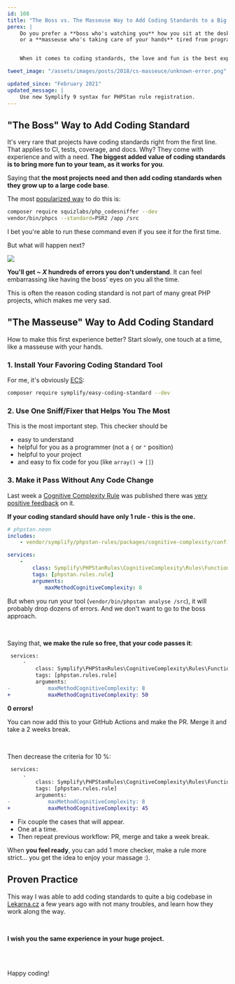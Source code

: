 ```yaml
---
id: 108
title: "The Boss vs. The Masseuse Way to Add Coding Standards to a Big Project"
perex: |
    Do you prefer a **boss who's watching you** how you sit at the desk telling how to sit right
    or a **masseuse who's taking care of your hands** tired from programming with her gentle hands?


    When it comes to coding standards, the love and fun is the best experience with it. Let's look how such "masseuse" can be added to your big project.

tweet_image: "/assets/images/posts/2018/cs-masseuce/unknown-error.png"

updated_since: "February 2021"
updated_message: |
    Use new Symplify 9 syntax for PHPStan rule registration.
---
```


## "The Boss" Way to Add Coding Standard

It's very rare that projects have coding standards right from the first line. That applies to CI, tests, coverage, and docs. Why? They come with experience and with a need. **The biggest added value of coding standards is to bring more fun to your team, as it works for you**.

Saying that **the most projects need and then add coding standards when they grow up to a large code base**.

The most [popularized way](https://akrabat.com/checking-your-code-for-psr-2) to do this is:

```bash
composer require squizlabs/php_codesniffer --dev
vendor/bin/phpcs --standard=PSR2 /app /src
```

I bet you're able to run these command even if you see it for the first time.

But what will happen next?

<img src="/assets/images/posts/2018/cs-masseuce/unknown-error.png">

**You'll get ~ *X* hundreds of errors you don't understand**. It can feel embarrassing like having the boss' eyes on you all the time.

This is often the reason coding standard is not part of many great PHP projects, which makes me very sad.

## "The Masseuse" Way to Add Coding Standard

How to make this first experience better? Start slowly, one touch at a time, like a masseuse with your hands.

### 1. Install Your Favoring Coding Standard Tool

For me, it's obviously [ECS](https://github.com/symplify/easy-coding-standard):

```bash
composer require symplify/easy-coding-standard --dev
```

### 2. Use One Sniff/Fixer that Helps You The Most

This is the most important step. This checker should be

- easy to understand
- helpful for you as a programmer (not a `{` or `"` position)
- helpful to your project
- and easy to fix code for you (like `array()` → `[]`)

### 3. Make it Pass Without Any Code Change

Last week a [Cognitive Complexity Rule](/blog/2018/05/21/is-your-code-readable-by-humans-cognitive-complexity-tells-you/) was published there was [very positive feedback](https://github.com/symplify/symplify/issues/834) on it.

**If your coding standard should have only 1 rule - this is the one.**

```yaml
# phpstan.neon
includes:
    - vendor/symplify/phpstan-rules/packages/cognitive-complexity/config/cognitive-complexity-services.neon

services:
    -
        class: Symplify\PHPStanRules\CognitiveComplexity\Rules\FunctionLikeCognitiveComplexityRule
        tags: [phpstan.rules.rule]
        arguments:
            maxMethodCognitiveComplexity: 8
```

But when you run your tool (`vendor/bin/phpstan analyse /src`), it will probably drop dozens of errors. And we don't want to go to the boss approach.

<br>

Saying that, **we make the rule so free, that your code passes it**:

```diff
 services:
     -
         class: Symplify\PHPStanRules\CognitiveComplexity\Rules\FunctionLikeCognitiveComplexityRule
         tags: [phpstan.rules.rule]
         arguments:
-            maxMethodCognitiveComplexity: 8
+            maxMethodCognitiveComplexity: 50
```

**0 errors!**

You can now add this to your GitHub Actions and make the PR. Merge it and take a 2 weeks break.

<br>

Then decrease the criteria for 10 %:

```diff
 services:
     -
         class: Symplify\PHPStanRules\CognitiveComplexity\Rules\FunctionLikeCognitiveComplexityRule
         tags: [phpstan.rules.rule]
         arguments:
-            maxMethodCognitiveComplexity: 8
+            maxMethodCognitiveComplexity: 45
```

- Fix couple the cases that will appear.
- One at a time.
- Then repeat previous workflow: PR, merge and take a week break.

When **you feel ready**, you can add 1 more checker, make a rule more strict... you get the idea to enjoy your massage :).

## Proven Practice

This way I was able to add coding standards to quite a big codebase in [Lekarna.cz](https://github.com/lekarna) a few years ago with not many troubles, and learn how they work along the way.

<br>

**I wish you the same experience in your huge project.**

<br><br>

Happy coding!
